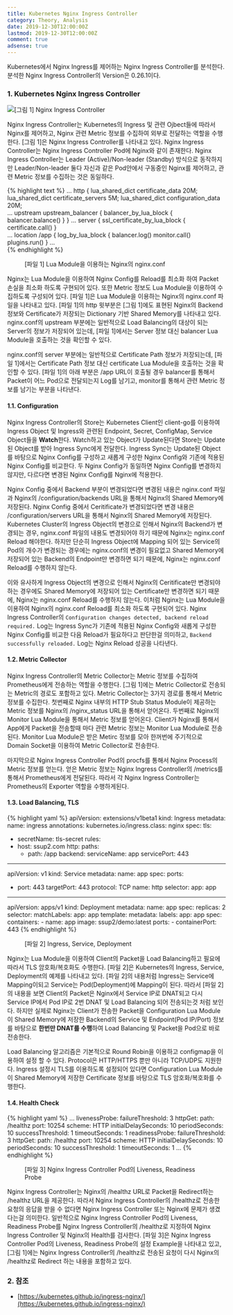 ```yaml
---
title: Kubernetes Nginx Ingress Controller
category: Theory, Analysis
date: 2019-12-30T12:00:00Z
lastmod: 2019-12-30T12:00:00Z
comment: true
adsense: true
---
```


Kubernetes에서 Nginx Ingress를 제어하는 Nginx Ingress Controller를 분석한다. 분석한 Nginx Ingress Controller의 Version은 0.26.1이다.

### 1. Kubernetes Nginx Ingress Controller

![[그림 1] Nginx Ingress Controller]({{site.baseurl}}/images/theory_analysis/Kubernetes_Nginx_Ingress_Controller/Nginx_Ingress_Controller.PNG)

Nginx Ingress Controller는 Kubernetes의 Ingress 및 관련 Ojbect들에 따라서 Nginx를 제어하고, Nginx 관련 Metric 정보를 수집하여 외부로 전달하는 역할을 수행한다. [그림 1]은 Nginx Ingress Controller를 나타내고 있다. Nginx Ingress Controller는 Nginx Ingress Controller Pod에 Nginx와 같이 존재한다. Nginx Ingress Controller는 Leader (Active)/Non-leader (Standby) 방식으로 동작하지만 Leader/Non-leader 둘다 자신과 같은 Pod안에서 구동중인 Nginx를 제어하고, 관련 Metric 정보를 수집하는 것은 동일하다.

{% highlight text %}
...
http {
        lua_shared_dict certificate_data 20M;
        lua_shared_dict certificate_servers 5M;
        lua_shared_dict configuration_data 20M;  
...
        upstream upstream_balancer {
                balancer_by_lua_block {
                        balancer.balance()
                }
        }
...
        server {
                ssl_certificate_by_lua_block {
                        certificate.call()
                }                     
...
                location /app {
                        log_by_lua_block {
                                balancer.log()
                                monitor.call()
                                plugins.run()
                        }
...                       
{% endhighlight %}
<figure>
<figcaption class="caption">[파일 1] Lua Module을 이용하는 Nginx의 nginx.conf </figcaption>
</figure>

Nginx는 Lua Module을 이용하여 Nginx Config를 Reload를 최소화 하여 Packet 손실을 최소화 하도록 구현되어 있다. 또한 Metric 정보도 Lua Module을 이용하여 수집하도록 구성되어 있다. [파일 1]은 Lua Module을 이용하는 Nginx의 nginx.conf 파일을 나타내고 있다. [파일 1]의 http 윗부분은 [그림 1]에도 표현된 Nginx의 Backend 정보와 Certificate가 저장되는 Dictionary 기반 Shared Memory를 나타내고 있다. nginx.conf의 upstream 부분에는 일반적으로 Load Balancing의 대상이 되는 Server의 정보가 저장되어 있는데, [파일 1]에서는 Server 정보 대신 balancer Lua Module을 호출하는 것을 확인할 수 있다.

nginx.conf의 server 부분에는 일반적으로 Certificate Path 정보가 저장되는데, [파일 1]에서는 Certificate Path 정보 대신 certificate Lua Module을 호출하는 것을 확인할 수 있다. [파일 1]의 아래 부분은 /app URL이 호출될 경우 balancer를 통해서 Packet이 어느 Pod으로 전달되는지 Log를 남기고, monitor를 통해서 관련 Metric 정보를 남기는 부분을 나타낸다.

#### 1.1. Configuration

Nginx Ingress Controller의 Store는 Kubernetes Client인 client-go를 이용하여 Ingress Object 및 Ingress와 관련된 Endpoint, Secret, ConfigMap, Service Object들을 **Watch**한다. Watch하고 있는 Object가 Update된다면 Store는 Update된 Object를 받아 Ingress Sync에게 전달한다. Ingress Sync는 Update된 Object를 바탕으로 Nginx Config를 구성하고 새롭게 구성한 Nginx Config와 기존에 적용된 Nginx Config를 비교한다. 두 Nginx Config가 동일하면 Nginx Config를 변경하지 않지만, 다르다면 변경된 Nginx Config를 Nginx에 적용한다.

Nginx Config 중에서 Backend 부분이 변경되었다면 변경된 내용은 nginx.conf 파일과 Nginx의 /configuration/backends URL을 통해서 Nginx의 Shared Memory에 저장된다. Nginx Config 중에서 Ceritificate가 변경되었다면 변경 내용은 /configuration/servers URL을 통해서 Nginx의 Shared Memory에 저장된다. Kubernetes Cluster의 Ingress Object의 변경으로 인해서 Nginx의 Backend가 변경되는 경우, nginx.conf 파일의 내용도 변경되어야 하기 때문에 Nginx는 nginx.conf Reload 해야한다. 하지만 단순히 Ingress Object에 Mapping 되어 있는 Service의 Pod의 개수가 변경되는 경우에는 nginx.conf의 변경이 필요없고 Shared Memory에 저장되어 있는 Backend의 Endpoint만 변경하면 되기 때문에, Nginx는 nginx.conf Reload를 수행하지 않는다.

이와 유사하게 Ingress Object의 변경으로 인해서 Nginx의 Ceritificate만 변경되야하는 경우에도 Shared Memory에 저장되어 있는 Certificate만 변경하면 되기 때문에, Nginx는 nginx.conf Reload를 수행하지 않는다. 이처럼 Nginx는 Lua Module을 이용하여 Nginx의 nginx.conf Reload를 최소화 하도록 구현되어 있다. Nginx Ingress Controller의 `Configuration changes detected, backend reload required.` Log는 Ingress Sync가 기존에 적용된 Nginx Config와 새롭게 구성한 Nginx Config를 비교한 다음 Reload가 필요하다고 판단한걸 의미하고, `Backend successfully reloaded.` Log는 Nginx Reload 성공을 나타낸다.

#### 1.2. Metric Collector

Nginx Ingress Controller의 Metric Collector는 Metric 정보를 수집하여 Prometheus에게 전송하는 역할을 수행한다. [그림 1]에는 Metric Collector로 전송되는 Metric의 경로도 포함하고 있다. Metric Collector는 3가지 경로를 통해서 Metric 정보를 수집한다. 첫번째로 Nginx 내부의 HTTP Stub Status Module이 제공하는 Metric 정보를 Nginx의 /nginx_status URL을 통해서 얻어온다. 두번째로 Nginx의 Monitor Lua Module을 통해서 Metric 정보를 얻어온다. Client가 Nginx를 통해서 App에게 Packet을 전송할때 마다 관련 Metric 정보는 Monitor Lua Module로 전송된다. Monitor Lua Module은 받은 Metirc 정보를 모아 한꺼번에 주기적으로 Domain Socket을 이용하여 Metric Collector로 전송한다.

마지막으로 Nginx Ingress Controller Pod의 procfs를 통해서 Nginx Process의 Metric 정보를 얻는다. 얻은 Metric 정보는 Nginx Ingress Controller의 /metrics를 통해서 Prometheus에게 전달된다. 따라서 각 Nginx Ingress Controller는 Prometheus의 Exporter 역할을 수행하게된다.

#### 1.3. Load Balancing, TLS

{% highlight yaml %}
apiVersion: extensions/v1beta1
kind: Ingress
metadata:
  name: ingress
  annotations:
    kubernetes.io/ingress.class: nginx
spec:
  tls:
  - secretName: tls-secret
  rules:
  - host: ssup2.com
    http:
      paths:
      - path: /app
        backend:
          serviceName: app
          servicePort: 443
---
apiVersion: v1
kind: Service
metadata:
  name: app
spec:
  ports:
  - port: 443
    targetPort: 443
    protocol: TCP
    name: http
  selector:
    app: app
---
apiVersion: apps/v1
kind: Deployment
metadata:
  name: app
spec:
  replicas: 2
  selector:
    matchLabels:
      app: app
  template:
    metadata:
      labels:
        app: app
    spec:
      containers:
      - name: app
        image: ssup2/demo:latest
        ports:
        - containerPort: 443
{% endhighlight %}
<figure>
<figcaption class="caption">[파일 2] Ingress, Service, Deployment</figcaption>
</figure>

Nginx는 Lua Module을 이용하여 Client의 Packet을 Load Balancing하고 필요에 따라서 TLS 암호화/복호화도 수행한다. [파일 2]은 Kubernetes의 Ingress, Service, Deployment의 예제를 나타내고 있다. [파일 2]의 내용처럼 Ingress는 Service에 Mapping이되고 Service는 Pod(Deployment)에 Mapping이 된다. 따라서 [파일 2]의 내용을 보면 Client의 Packet은 Nginx에서 Service IP로 DNAT되고 다시 Service IP에서 Pod IP로 2번 DNAT 및 Load Balancing 되어 전송되는것 처럼 보인다. 하지만 실제로 Nginx는 Client가 전송한 Packet을 Configuration Lua Module이 Shared Memory에 저장한 Backend의 Service 및 Endpoint(Pod IP/Port) 정보를 바탕으로 **한번만 DNAT를 수행**하여 Load Balancing 및 Packet을 Pod으로 바로 전송한다.

Load Balancing 알고리즘은 기본적으로 Round Robin을 이용하고 configmap을 이용하여 설정 할 수 있다. Protocol은 HTTP/HTTPS 뿐만 아니라 TCP/UDP도 지원한다. Ingress 설정시 TLS를 이용하도록 설정되어 있다면 Configuration Lua Module이 Shared Memory에 저장한 Certificate 정보를 바탕으로 TLS 암호화/복호화를 수행한다.

#### 1.4. Health Check

{% highlight yaml %}
...
        livenessProbe:
          failureThreshold: 3
          httpGet:
            path: /healthz
            port: 10254
            scheme: HTTP
          initialDelaySeconds: 10
          periodSeconds: 10
          successThreshold: 1
          timeoutSeconds: 1
        readinessProbe:
          failureThreshold: 3
          httpGet:
            path: /healthz
            port: 10254
            scheme: HTTP
          initialDelaySeconds: 10
          periodSeconds: 10
          successThreshold: 1
          timeoutSeconds: 1
...
{% endhighlight %}
<figure>
<figcaption class="caption">[파일 3] Nginx Ingress Controller Pod의 Liveness, Readiness Probe</figcaption>
</figure>

Nginx Ingress Controller는 Nginx의 /healthz URL로 Packet을 Redirect하는 /healthz URL을 제공한다. 따라서 Nginx Ingress Controller의 /healthz로 전송한 요청의 응답을 받을 수 없다면 Nginx Ingress Controller 또는 Nginx에 문제가 생겼다는걸 의미한다. 일반적으로 Nginx Ingress Controller Pod의 Liveness, Readiness Probe를 Nginx Ingress Controller의 /healthz로 지정하여 Nginx Ingress Controller 및 Nginx의 Health를 검사한다. [파일 3]은 Nginx Ingress Controller Pod의 Liveness, Readiness Probe의 설정 Example을 나타내고 있고, [그림 1]에는 Nginx Ingress Controller의 /healthz로 전송된 요청이 다시 Nginx의 /healthz로 Redirect 하는 내용을 포함하고 있다.

### 2. 참조

* [https://kubernetes.github.io/ingress-nginx/](https://kubernetes.github.io/ingress-nginx/)